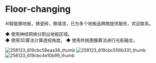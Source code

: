 # Floor-changing
AI智能换地板，换瓷砖，换墙漆，已为多个地板品牌商提供服务，欢迎联系。

◆ 使用神经网络分割出地板区域。  
◆ 使用3D算法计算透视角度。 
◆ 使用传统图像算法进行光影融合。  

![258123_619cbc58eaa38_thumb](https://user-images.githubusercontent.com/30490200/202385972-a3df99e2-bd56-41ad-8862-dc4f1fe3b8f9.png)
![258123_619cbc556b331_thumb](https://user-images.githubusercontent.com/30490200/202385979-dc7209c2-63b2-45de-84d6-45e3319ae5e1.png)
![258123_619cbc4e10b99_thumb](https://user-images.githubusercontent.com/30490200/202385983-b508aa90-b499-4b06-ae13-08dc8ced211c.png)
